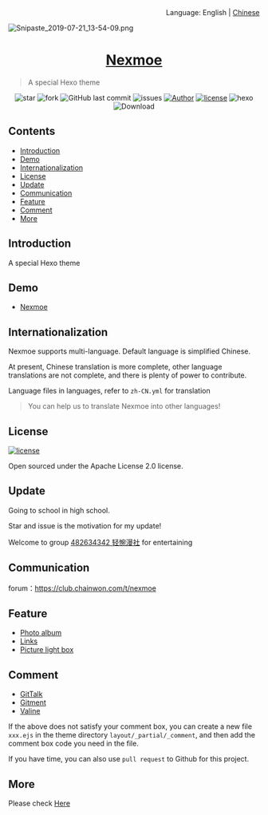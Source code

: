 <div align="right">Language: English | <a title="Chinese" href="https://github.com/nexmoe/hexo-theme-nexmoe/blob/master/README.md">Chinese</a></div>

![Snipaste_2019-07-21_13-54-09.png](https://i.loli.net/2019/07/21/5d34014060cf831071.png)

<h1 align="center"><a href="https://nexmoe.com/hexo-theme-nexmoe.html" target="_blank">Nexmoe</a></h1>

> A special Hexo theme

<p align="center">
<img alt="star" src="https://img.shields.io/github/stars/nexmoe/hexo-theme-nexmoe.svg"/>
<img alt="fork" src="https://img.shields.io/github/forks/nexmoe/hexo-theme-nexmoe.svg"/>
<img alt="GitHub last commit" src="https://img.shields.io/github/last-commit/nexmoe/hexo-theme-nexmoe.svg?label=commits">
<img alt="issues" src="https://img.shields.io/github/issues/nexmoe/hexo-theme-nexmoe.svg"/>
<a href="https://nexmoe.com"><img alt="Author" src="https://img.shields.io/badge/author-%E6%8A%98%E5%BD%B1%E8%BD%BB%E6%A2%A6-red.svg"/></a>
<a href="https://github.com/nexmoe/hexo-theme-nexmoe/blob/master/LICENSE"><img alt="license" src="https://img.shields.io/github/license/nexmoe/hexo-theme-nexmoe.svg"/></a>
<img alt="hexo" src="https://img.shields.io/badge/hexo-blue.svg"/>
<img alt="Download" src="https://img.shields.io/badge/download-29.9KB-brightgreen.svg"/>
</p>

## Contents

- [Introduction](#introduction)
- [Demo](#demo)
- [Internationalization](#internationalization)
- [License](#license)
- [Update](#Update)
- [Communication](#Communication)
- [Feature](#Feature)
- [Comment](#Comment)
- [More](#More)

## Introduction

A special Hexo theme

## Demo

- [Nexmoe](https://nexmoe.com/)

## Internationalization

Nexmoe supports multi-language. Default language is simplified Chinese.

At present, Chinese translation is more complete, other language translations are not complete, and there is plenty of power to contribute.

Language files in languages, refer to `zh-CN.yml` for translation

> You can help us to translate Nexmoe into other languages!

## License

<a href="https://github.com/nexmoe/hexo-theme-nexmoe/blob/master/LICENSE"><img alt="license" src="https://img.shields.io/github/license/nexmoe/hexo-theme-nexmoe.svg"/></a>

Open sourced under the Apache License 2.0 license.

## Update

Going to school in high school.

Star and issue is the motivation for my update! 

Welcome to group [482634342 轻惋漫社](https://jq.qq.com/?_wv=1027&k=5CfKHun) for entertaining

## Communication

forum：https://club.chainwon.com/t/nexmoe

## Feature

- [Photo album](#Photoalbum)
- [Links](#Links)
- [Picture light box](#Picturelightbox)

## Comment

- [GitTalk](https://github.com/gitalk/gitalk)
- [Gitment](https://github.com/imsun/gitment)
- [Valine](https://valine.js.org/)

If the above does not satisfy your comment box, you can create a new file `xxx.ejs` in the theme directory `layout/_partial/_comment`, and then add the comment box code you need in the file.

If you have time, you can also use `pull request` to Github for this project.

## More

Please check [Here](https://nexmoe.com/hexo-theme-nexmoe.html)
